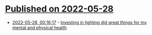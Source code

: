 # [Published on 2022-05-28](index.md)

* [2022-05-28, 00:16:17](https://news.ycombinator.com/item?id=31536414) - [Investing in lighting did great things for my mental and physical health](https://www.bramadams.dev/projects/invest-in-lights)
